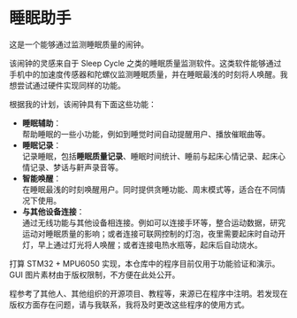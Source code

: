 睡眠助手
============

这是一个能够通过监测睡眠质量的闹钟。

该闹钟的灵感来自于 Sleep Cycle 之类的睡眠质量监测软件。这类软件能够通过手机中的加速度传感器和陀螺仪监测睡眠质量，并在睡眠最浅的时刻将人唤醒。我想尝试通过硬件实现同样的功能。

根据我的计划，该闹钟具有下面这些功能：

* **睡眠辅助**：</br>
帮助睡眠的一些小功能，例如到睡觉时间自动提醒用户、播放催眠曲等。
* **睡眠记录**：</br>
记录睡眠，包括**睡眠质量记录**、睡眠时间统计、睡前与起床心情记录、起床心情记录、梦话与鼾声录音等。
* **智能唤醒**：</br>
在睡眠最浅的时刻唤醒用户。同时提供贪睡功能、周末模式等，适合在不同情况下使用。
* **与其他设备连接**：</br>
通过无线功能与其他设备相连接。例如可以连接手环等，整合运动数据，研究运动对睡眠质量的影响；或者连接可联网控制的灯泡，夜里需要起床时自动开灯，早上通过灯光将人唤醒；或者连接电热水瓶等，起床后自动烧水。

打算 STM32 + MPU6050 实现，本仓库中的程序目前仅用于功能验证和演示。GUI 图片素材由于版权限制，不方便在此处公开。

程参考了其他人、其他组织的开源项目、教程等，来源已在程序中注明。若发现在版权方面存在问题，请与我联系，我将及时更改这些程序的使用方式。
